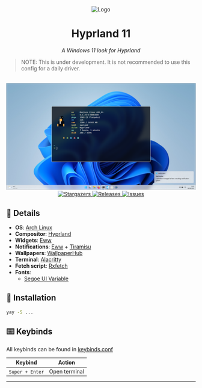 <div align="center">
  <img width="150" height="150" src="https://github.com/Shinyhero36.png" alt="Logo">
  <br />
  <h1 align="center">
    Hyprland 11
  </h1>
  <p>
    <i>A Windows 11 look for Hyprland</i>
  </p>
</div>

> NOTE: This is under development.
> It is not recommended to use this config for a daily driver.

<br>

<img src="./preview.png" alt="Preview" />

<br>

<div align="center">
	<a href="https://github.com/Shinyhero36/dotfiles/stargazers">
		<img alt="Stargazers" src="https://img.shields.io/github/stars/Shinyhero36/dotfiles?style=for-the-badge&logo=starship&color=C9CBFF&logoColor=D9E0EE&labelColor=302D41">
  </a>
	<a href="https://github.com/Shinyhero36/dotfiles/releases/latest">
		<img alt="Releases" src="https://img.shields.io/github/last-commit/Shinyhero36/dotfiles.svg?style=for-the-badge&logo=github&color=F2CDCD&logoColor=D9E0EE&labelColor=302D41"/>
  </a>
	<a href="https://github.com/Shinyhero36/dotfiles/issues">
		<img alt="Issues" src="https://img.shields.io/github/issues/Shinyhero36/dotfiles?style=for-the-badge&logo=gitbook&color=B5E8E0&logoColor=D9E0EE&labelColor=302D41">
  </a>
</div>


## :memo: Details

- **OS**: [Arch Linux](https://archlinux.org/)
- **Compositor**: [Hyprland](https://hyprland.org/)
- **Widgets**: [Eww](https://elkowar.github.io/eww/)
- **Notifications**: [Eww](https://elkowar.github.io/eww/) + [Tiramisu](https://github.com/Sweets/tiramisu)
- **Wallpapers**: [WallpaperHub](https://www.wallpaperhub.app/wallpapers/9256)
- **Terminal**: [Alacritty](https://github.com/alacritty/alacritty)
- **Fetch script**: [Rxfetch](https://github.com/Mangeshrex/rxfetch)
- **Fonts**:
  - [Segoe UI Variable](https://learn.microsoft.com/en-us/windows/apps/design/downloads/#fonts)

## :construction: Installation

```bash
yay -S ...
```


## :keyboard: Keybinds

All keybinds can be found in [keybinds.conf](config/hypr/keybinds.conf)

| Keybind | Action |
| --- | --- |
| `Super + Enter` | Open terminal |

---

<div align="center">
	<a href="https://github.com/Shinyhero36/dotfiles/blob/main/LICENSE">
		<img src="https://img.shields.io/badge/License-GPL%20v3-blue.svg?style=for-the-badge&color=DDB6F2&logoColor=D9E0EE&labelColor=302D41" alt="" />
	</a>
</div>

